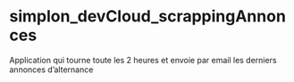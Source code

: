 # simplon_devCloud_scrappingAnnonces
Application qui tourne toute les 2 heures et envoie par email les derniers annonces d’alternance
